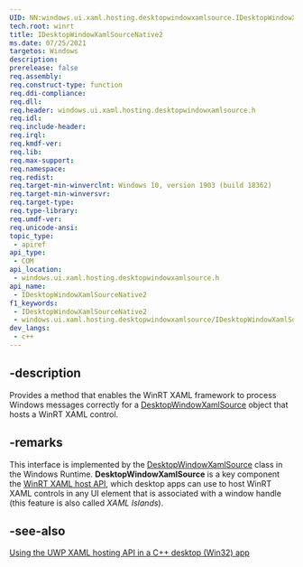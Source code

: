```yaml
---
UID: NN:windows.ui.xaml.hosting.desktopwindowxamlsource.IDesktopWindowXamlSourceNative2
tech.root: winrt
title: IDesktopWindowXamlSourceNative2
ms.date: 07/25/2021
targetos: Windows
description: 
prerelease: false
req.assembly: 
req.construct-type: function
req.ddi-compliance: 
req.dll: 
req.header: windows.ui.xaml.hosting.desktopwindowxamlsource.h
req.idl: 
req.include-header: 
req.irql: 
req.kmdf-ver: 
req.lib: 
req.max-support: 
req.namespace: 
req.redist: 
req.target-min-winverclnt: Windows 10, version 1903 (build 18362) 
req.target-min-winversvr: 
req.target-type: 
req.type-library: 
req.umdf-ver: 
req.unicode-ansi: 
topic_type:
 - apiref
api_type:
 - COM
api_location:
 - windows.ui.xaml.hosting.desktopwindowxamlsource.h
api_name:
 - IDesktopWindowXamlSourceNative2
f1_keywords:
 - IDesktopWindowXamlSourceNative2
 - windows.ui.xaml.hosting.desktopwindowxamlsource/IDesktopWindowXamlSourceNative2
dev_langs:
 - c++
---
```


## -description

Provides a method that enables the WinRT XAML framework to process Windows messages correctly for a [DesktopWindowXamlSource](/uwp/api/windows.ui.xaml.hosting.desktopwindowxamlsource) object that hosts a WinRT XAML control.

## -remarks

This interface is implemented by the [DesktopWindowXamlSource](/uwp/api/windows.ui.xaml.hosting.desktopwindowxamlsource) class in the Windows Runtime. **DesktopWindowXamlSource** is a key component the [WinRT XAML host API](/windows/apps/desktop/modernize/using-the-xaml-hosting-api), which desktop apps can use to host WinRT XAML controls in any UI element that is associated with a window handle (this feature is also called *XAML Islands*).

## -see-also

[Using the UWP XAML hosting API in a C++ desktop (Win32) app](/windows/apps/desktop/modernize/using-the-xaml-hosting-api)